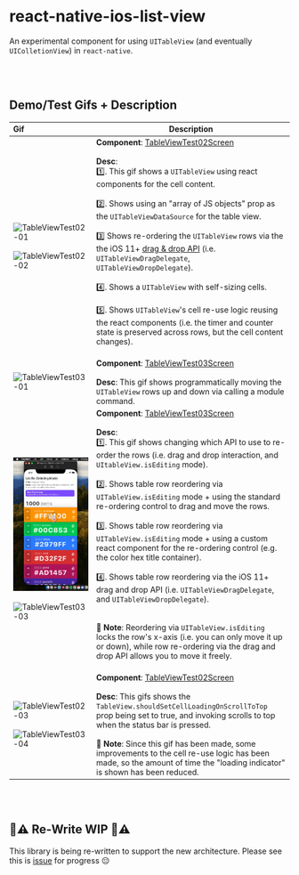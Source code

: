 # react-native-ios-list-view

An experimental component for using `UITableView` (and eventually `UIColletionView`) in `react-native`.

<br><br>

## Demo/Test Gifs + Description

| Gif                                                          | Description                                                  |
| :----------------------------------------------------------- | ------------------------------------------------------------ |
| ![TableViewTest02-01](./assets/TableViewTest02-01.gif)<br><br>![TableViewTest02-02](./assets/TableViewTest02-02.gif) | **Component**: [TableViewTest02Screen](example/src/examples/TableViewTest02Screen/TableViewTest02Screen.tsx)<br><br>**Desc**:<br>1️⃣. This gif shows a `UITableView` using react components for the cell content.<br><br>2️⃣. Shows using an "array of JS objects" prop as the `UITableViewDataSource` for the table view.<br><br>3️⃣  Shows re-ordering the `UITableView` rows via the the iOS 11+  [drag & drop API](https://developer.apple.com/documentation/uikit/drag_and_drop) (i.e. `UITableViewDragDelegate`, `UITableViewDropDelegate`).<br><br>4️⃣. Shows a `UITableView` with self-sizing cells.<br><br>5️⃣. Shows `UITableView`'s cell re-use logic reusing the react components (i.e. the timer and counter state is preserved across rows, but the cell content changes).<br><br> |
| ![TableViewTest03-01](./assets/TableViewTest03-01.gif)       | **Component**: [TableViewTest03Screen](example/src/examples/TableViewTest03Screen/TableViewTest03Screen.tsx)<br><br>**Desc**: This gif shows programmatically moving the `UITableView` rows up and down via calling a module command. |
| ![TableViewTest03-02](./assets/TableViewTest03-02.gif) <br><br>![TableViewTest03-03](./assets/TableViewTest03-03.gif) | **Component**: [TableViewTest03Screen](example/src/examples/TableViewTest03Screen/TableViewTest03Screen.tsx)<br><br>**Desc**:<br>1️⃣. This gif shows changing which API to use to re-order the rows (i.e. drag and drop interaction, and `UItableView.isEditing` mode).<br><br>2️⃣. Shows table row reordering via `UITableView.isEditing` mode + using the standard re-ordering control to drag and move the rows.<br><br>3️⃣. Shows table row reordering via `UITableView.isEditing` mode + using a custom react component for the re-ordering control (e.g. the color hex title container).<br><br>4️⃣. Shows table row reordering via the iOS 11+ drag and drop API (i.e. `UITableViewDragDelegate`, and `UITableViewDropDelegate`).<br><br><br>📝 **Note**: Reordering via `UITableView.isEditing` locks the row's x-axis (i.e. you can only move it up or down), while row re-ordering via the drag and drop API allows you to move it freely.<br><br> |
| ![TableViewTest02-03](./assets/TableViewTest02-03.gif)<br><br>![TableViewTest03-04](./assets/TableViewTest03-04.gif) | **Component**: [TableViewTest02Screen](example/src/examples/TableViewTest02Screen/TableViewTest02Screen.tsx)<br/><br/>**Desc**: This gifs shows the `TableView.shouldSetCellLoadingOnScrollToTop` prop being set to true, and invoking scrolls to top when the status bar is pressed.<br/><br/>📝 **Note**: Since this gif has been made, some improvements to the cell re-use logic has been made, so the amount of time the "loading indicator" is shown has been reduced. |

<br><br>

## 🚧⚠️ Re-Write WIP 🚧⚠️

This library is being re-written to support the new architecture. Please see this is [issue](https://github.com/dominicstop/react-native-ios-context-menu/issues/100#issuecomment-2077986438) for progress 😔
